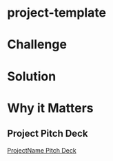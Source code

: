 # project-template

# Challenge

# Solution

# Why it Matters

## Project Pitch Deck
[ProjectName Pitch Deck](https://github.com/0xBcamp/project-template)

